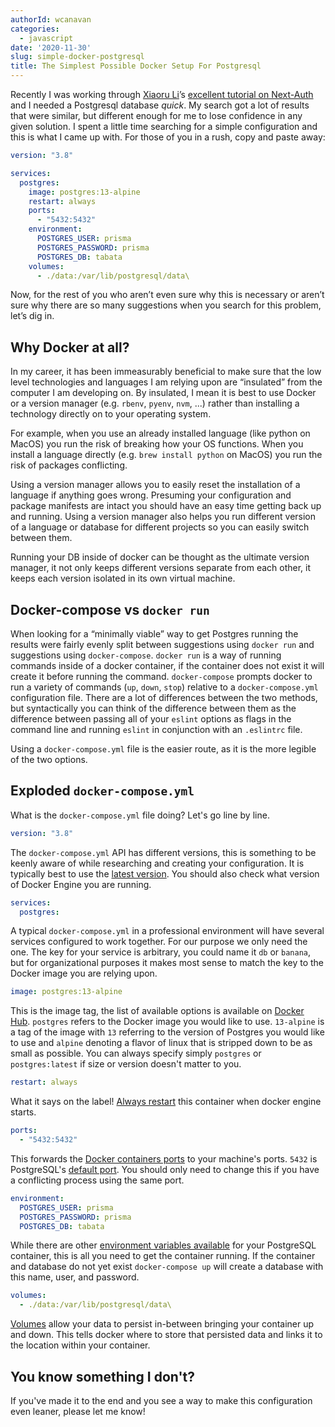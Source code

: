 ```yaml
---
authorId: wcanavan
categories: 
  - javascript
date: '2020-11-30'
slug: simple-docker-postgresql
title: The Simplest Possible Docker Setup For Postgresql
---
```


Recently I was working through [Xiaoru Li](https://www.xiaoru.li/)’s [excellent tutorial on Next-Auth](https://dev.to/prisma/passwordless-authentication-with-next-js-prisma-and-next-auth-5g8g) and I needed a Postgresql database _quick_. My search got a lot of results that were similar, but different enough for me to lose confidence in any given solution. I spent a little time searching for a simple configuration and this is what I came up with. For those of you in a rush, copy and paste away:

```yml
version: "3.8"

services:
  postgres:
    image: postgres:13-alpine
    restart: always
    ports:
      - "5432:5432"
    environment:
      POSTGRES_USER: prisma
      POSTGRES_PASSWORD: prisma
      POSTGRES_DB: tabata
    volumes:
      - ./data:/var/lib/postgresql/data\
```

Now, for the rest of you who aren’t even sure why this is necessary or aren’t sure why there are so many suggestions when you search for this problem, let’s dig in.

## Why Docker at all?

In my career, it has been immeasurably beneficial to make sure that the low level technologies and languages I am relying upon are “insulated” from the computer I am developing on. By insulated, I mean it is best to use Docker or a version manager (e.g. `rbenv`, `pyenv`, `nvm`, ...) rather than installing a technology directly on to your operating system.

For example, when you use an already installed language (like python on MacOS) you run the risk of breaking how your OS functions. When you install a language directly (e.g. `brew install python` on MacOS) you run the risk of packages conflicting.

Using a version manager allows you to easily reset the installation of a language if anything goes wrong. Presuming your configuration and package manifests are intact you should have an easy time getting back up and running. Using a version manager also helps you run different version of a language or database for different projects so you can easily switch between them.

Running your DB inside of docker can be thought as the ultimate version manager, it not only keeps different versions separate from each other, it keeps each version isolated in its own virtual machine.

## Docker-compose vs `docker run`

When looking for a “minimally viable” way to get Postgres running the results were fairly evenly split between suggestions using `docker run` and suggestions using `docker-compose`. `docker run` is a way of running commands inside of a docker container, if the container does not exist it will create it before running the command. `docker-compose` prompts docker to run a variety of commands (`up`, `down`, `stop`) relative to a `docker-compose.yml` configuration file. There are a lot of differences between the two methods, but syntactically you can think of the difference between them as the difference between passing all of your `eslint` options as flags in the command line and running `eslint` in conjunction with an `.eslintrc` file.

Using a `docker-compose.yml` file is the easier route, as it is the more legible of the two options.

## Exploded `docker-compose.yml`

What is the `docker-compose.yml` file doing? Let's go line by line.

```yml
version: "3.8"
```

The `docker-compose.yml` API has different versions, this is something to be keenly aware of while researching and creating your configuration. It is typically best to use the [latest version](https://docs.docker.com/compose/compose-file/). You should also check what version of Docker Engine you are running.

```yml
services:
  postgres:
```

A typical `docker-compose.yml` in a professional environment will have several services configured to work together. For our purpose we only need the one. The key for your service is arbitrary, you could name it `db` or `banana`, but for organizational purposes it makes most sense to match the key to the Docker image you are relying upon.

```yml
image: postgres:13-alpine
```

This is the image tag, the list of available options is available on [Docker Hub](https://hub.docker.com/_/postgres). `postgres` refers to the Docker image you would like to use. `13-alpine` is a tag of the image with `13` referring to the version of Postgres you would like to use and `alpine` denoting a flavor of linux that is stripped down to be as small as possible. You can always specify simply `postgres` or `postgres:latest` if size or version doesn't matter to you.

```yml
restart: always
```

What it says on the label! [Always restart](https://docs.docker.com/compose/compose-file/#restart) this container when docker engine starts.

```yml
ports:
  - "5432:5432"
```

This forwards the [Docker containers ports](https://docs.docker.com/compose/compose-file/#ports) to your machine's ports. `5432` is PostgreSQL's [default port](https://www.postgresql.org/docs/current/app-postgres.html). You should only need to change this if you have a conflicting process using the same port.

```yml
environment:
  POSTGRES_USER: prisma
  POSTGRES_PASSWORD: prisma
  POSTGRES_DB: tabata
```

While there are other [environment variables available](https://hub.docker.com/_/postgres) for your PostgreSQL container, this is all you need to get the container running. If the container and database do not yet exist `docker-compose up` will create a database with this name, user, and password.

```yml
volumes:
  - ./data:/var/lib/postgresql/data\
```

[Volumes](https://docs.docker.com/compose/compose-file/#volume-configuration-reference) allow your data to persist in-between bringing your container up and down. This tells docker where to store that persisted data and links it to the location within your container.

## You know something I don't?

If you've made it to the end and you see a way to make this configuration even leaner, please let me know!
